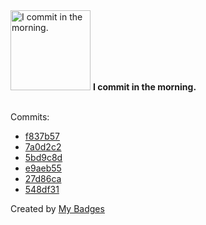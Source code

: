 <img src="https://my-badges.github.io/my-badges/morning-commits.png" alt="I commit in the morning." title="I commit in the morning." width="128">
<strong>I commit in the morning.</strong>
<br><br>

Commits:

- <a href="https://github.com/epfl-si/sopec/commit/f837b578b562f8a9885f56b716f2814fa9ebc80c">f837b57</a>
- <a href="https://github.com/epfl-si/sopec/commit/7a0d2c2efceac601490694bd90b63a9354efbb86">7a0d2c2</a>
- <a href="https://github.com/epfl-si/sopec/commit/5bd9c8d70e231bc535f740a8034d793e6c71a3fc">5bd9c8d</a>
- <a href="https://github.com/epfl-si/sopec/commit/e9aeb55b60124cf748749764b0167a40d9b91052">e9aeb55</a>
- <a href="https://github.com/epfl-si/wiki.ops/commit/27d86ca93489773058fca0c3c10e4b877f28eaf6">27d86ca</a>
- <a href="https://github.com/epfl-si/wp-veritas/commit/548df310653f22d674363c9ec82e0009dcb31f13">548df31</a>


Created by <a href="https://github.com/my-badges/my-badges">My Badges</a>